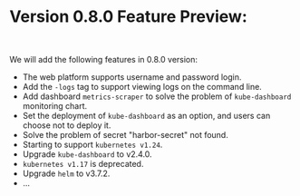 
# Version 0.8.0 Feature Preview:

<br>

We will add the following features in 0.8.0 version:

* The web platform supports username and password login.
* Add the `-logs` tag to support viewing logs on the command line.
* Add dashboard `metrics-scraper` to solve the problem of `kube-dashboard` monitoring chart.
* Set the deployment of `kube-dashboard` as an option, and users can choose not to deploy it.
* Solve the problem of  secret "harbor-secret" not found.
* Starting to support `kubernetes v1.24`.
* Upgrade `kube-dashboard` to v2.4.0.
* `kubernetes v1.17` is deprecated. 
* Upgrade `helm` to v3.7.2.
* ...


<br>
